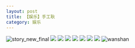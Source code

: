 ```yaml
---
layout: post
title: 【娱乐】手工耿
category: 娱乐
---
```

![story_new_final](http://r8s97vm6g.hd-bkt.clouddn.com/img/story_new_final_0317.png)
![](http://r8s97vm6g.hd-bkt.clouddn.com/img/entertainment-220322-1.jpg)
![](http://r8s97vm6g.hd-bkt.clouddn.com/img/entertainment-220322-2.PNG)
![](http://r8s97vm6g.hd-bkt.clouddn.com/img/entertainment-220322-3.PNG)
![](http://r8s97vm6g.hd-bkt.clouddn.com/img/entertainment-220322-4.PNG)
![](http://r8s97vm6g.hd-bkt.clouddn.com/img/entertainment-220322-5.PNG)
![](http://r8s97vm6g.hd-bkt.clouddn.com/img/entertainment-220322-6.PNG)
![](http://r8s97vm6g.hd-bkt.clouddn.com/img/entertainment-220322-7.PNG)
![wanshan](http://r8s97vm6g.hd-bkt.clouddn.com/img/wanshan.png)
